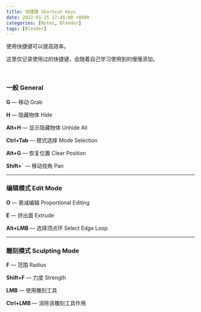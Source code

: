 ```yaml
---
title: 快捷键 Shortcut Keys
date: 2022-01-25 17:45:00 +0800
categories: [Notes, Blender]
tags: [Blender]
---
```


使用快捷键可以提高效率。

这里仅记录使用过的快捷键，会随着自己学习使用到的慢慢添加。

<br>

### **一般 General**

**G** — 移动 Grab

**H** — 隐藏物体 Hide

**Alt+H** — 显示隐藏物体 Unhide All

**Ctrl+Tab** — 模式选择 Mode Selection

**Alt+G** — 恢复位置 Clear Position

**Shift+`** — 移动视角 Pan

---

### **编辑模式 Edit Mode**

**O** — 衰减编辑 Proportional Editing

**E** — 挤出面 Extrude

**Alt+LMB** — 选择顶点环 Select Edge Loop

---

### **雕刻模式 Sculpting Mode**

**F** — 范围 Radius

**Shift+F** — 力度 Strength

**LMB** — 使用雕刻工具

**Ctrl+LMB** — 消除该雕刻工具作用

